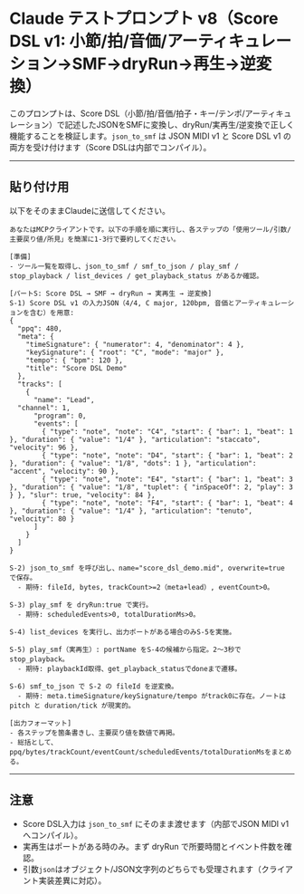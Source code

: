 # Claude テストプロンプト v8（Score DSL v1: 小節/拍/音価/アーティキュレーション→SMF→dryRun→再生→逆変換）

このプロンプトは、Score DSL（小節/拍/音価/拍子・キー/テンポ/アーティキュレーション）で記述したJSONをSMFに変換し、dryRun/実再生/逆変換で正しく機能することを検証します。`json_to_smf` は JSON MIDI v1 と Score DSL v1 の両方を受け付けます（Score DSLは内部でコンパイル）。

---

## 貼り付け用
以下をそのままClaudeに送信してください。

```
あなたはMCPクライアントです。以下の手順を順に実行し、各ステップの「使用ツール/引数/主要戻り値/所見」を簡潔に1-3行で要約してください。

[準備]
- ツール一覧を取得し、json_to_smf / smf_to_json / play_smf / stop_playback / list_devices / get_playback_status があるか確認。

[パートS: Score DSL → SMF → dryRun → 実再生 → 逆変換]
S-1) Score DSL v1 の入力JSON（4/4, C major, 120bpm, 音価とアーティキュレーションを含む）を用意:
{
  "ppq": 480,
  "meta": {
    "timeSignature": { "numerator": 4, "denominator": 4 },
    "keySignature": { "root": "C", "mode": "major" },
    "tempo": { "bpm": 120 },
    "title": "Score DSL Demo"
  },
  "tracks": [
    {
      "name": "Lead",
  "channel": 1,
      "program": 0,
      "events": [
        { "type": "note", "note": "C4", "start": { "bar": 1, "beat": 1 }, "duration": { "value": "1/4" }, "articulation": "staccato", "velocity": 96 },
        { "type": "note", "note": "D4", "start": { "bar": 1, "beat": 2 }, "duration": { "value": "1/8", "dots": 1 }, "articulation": "accent", "velocity": 90 },
        { "type": "note", "note": "E4", "start": { "bar": 1, "beat": 3 }, "duration": { "value": "1/8", "tuplet": { "inSpaceOf": 2, "play": 3 } }, "slur": true, "velocity": 84 },
        { "type": "note", "note": "F4", "start": { "bar": 1, "beat": 4 }, "duration": { "value": "1/4" }, "articulation": "tenuto", "velocity": 80 }
      ]
    }
  ]
}

S-2) json_to_smf を呼び出し、name="score_dsl_demo.mid", overwrite=true で保存。
  - 期待: fileId, bytes, trackCount>=2（meta+lead）, eventCount>0。

S-3) play_smf を dryRun:true で実行。
  - 期待: scheduledEvents>0, totalDurationMs>0。

S-4) list_devices を実行し、出力ポートがある場合のみS-5を実施。

S-5) play_smf（実再生）: portName をS-4の候補から指定。2〜3秒で stop_playback。
  - 期待: playbackId取得、get_playback_statusでdoneまで遷移。

S-6) smf_to_json で S-2 の fileId を逆変換。
  - 期待: meta.timeSignature/keySignature/tempo がtrack0に存在。ノートは pitch と duration/tick が現実的。

[出力フォーマット]
- 各ステップを箇条書きし、主要戻り値を数値で再掲。
- 総括として、ppq/bytes/trackCount/eventCount/scheduledEvents/totalDurationMsをまとめる。
```

---

## 注意
- Score DSL入力は `json_to_smf` にそのまま渡せます（内部でJSON MIDI v1へコンパイル）。
- 実再生はポートがある時のみ。まず dryRun で所要時間とイベント件数を確認。
 - 引数`json`はオブジェクト/JSON文字列のどちらでも受理されます（クライアント実装差異に対応）。
